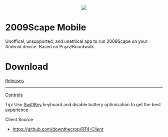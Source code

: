 
<p align="center">
  <a href="https://github.com/downthecrop/2009Scape-mobile/releases"><img src="https://i.imgur.com/GyYOocT.png" /></a>
</p>


# 2009Scape Mobile

Unoffical, unsupported, and unethical app to run 2009Scape on your Android device. Based on Pojav/Boardwalk.

# Download
  
[Releases](https://github.com/downthecrop/2009Scape-mobile/releases)

<hr>

[Controls](https://github.com/downthecrop/2009Scape-mobile/wiki/Controls)

Tip: Use [SwiftKey](https://play.google.com/store/apps/details?id=com.touchtype.swiftkey&hl=en_CA&gl=US) keyboard and disable battery optimization to get the best experience

Client Source
 - https://github.com/downthecrop/RT4-Client
